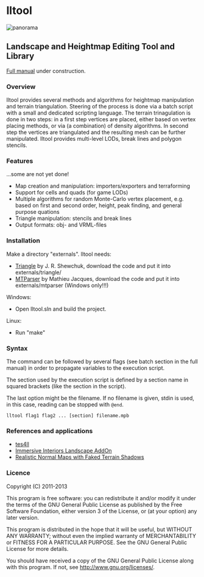 # lltool

![panorama](https://lh6.googleusercontent.com/-Q4p5qHEUWps/UXVzhYw-YgI/AAAAAAAAAdw/MTd5Gd1_TuM/s971/lltool.jpg)

## Landscape and Heightmap Editing Tool and Library

[Full manual](https://github.com/Gruftikus/lltool/wiki/) under construction.

### Overview

lltool provides several methods and algorithms for heightmap manipulation and terrain triangulation. Steering of the process is done via a batch script with a small and dedicated scripting language. The terrain trinagulation is done in two steps: in a first step vertices are placed, either based on vertex placing methods, or via (a combination) of density algorithms. In second step the vertices are triangulated and the resulting mesh can be further manipulated. lltool provides multi-level LODs, break lines and polygon stencils.

### Features

...some are not yet done!

* Map creation and manipulation: importers/exporters and terraforming
* Support for cells and quads (for game LODs)
* Multiple algorithms for random Monte-Carlo vertex placement, e.g. based on first and second order, height, peak finding, and general purpose quations
* Triangle manipulation: stencils and break lines
* Output formats: obj- and VRML-files

### Installation

Make a directory "externals". lltool needs:

* [Triangle](http://www.cs.cmu.edu/~quake/triangle.html) by J. R. Shewchuk, download the code and put it into externals/triangle/
* [MTParser](http://www.codeproject.com/Articles/7335/An-extensible-math-expression-parser-with-plug-ins) by Mathieu Jacques, download the code and put it into externals/mtparser (Windows only!!!)
 
Windows:

* Open lltool.sln and build the project.

Linux:

* Run "make"

### Syntax

The command can be followed by several flags (see batch section in the full manual) in order to propagate variables to the execution script.

The section used by the execution script is defined by a section name in squared brackets (like the section in the script).

The last option might be the filename. If no filename is given, stdin is used, in this case, reading can be stopped with `@end`.

    lltool flag1 flag2 ... [section] filename.mpb

### References and applications

* [tes4ll](http://oblivion.nexusmods.com/mods/40549/)
* [Immersive Interiors Landscape AddOn](http://oblivion.nexusmods.com/mods/43072/)
* [Realistic Normal Maps with Faked Terrain Shadows](http://oblivion.nexusmods.com/mods/41243/)

### Licence

Copyright (C) 2011-2013

This program is free software: you can redistribute it and/or modify
it under the terms of the GNU General Public License as published by
the Free Software Foundation, either version 3 of the License, or
(at your option) any later version.

This program is distributed in the hope that it will be useful,
but WITHOUT ANY WARRANTY; without even the implied warranty of
MERCHANTABILITY or FITNESS FOR A PARTICULAR PURPOSE.  See the
GNU General Public License for more details.

You should have received a copy of the GNU General Public License
along with this program.  If not, see http://www.gnu.org/licenses/.








